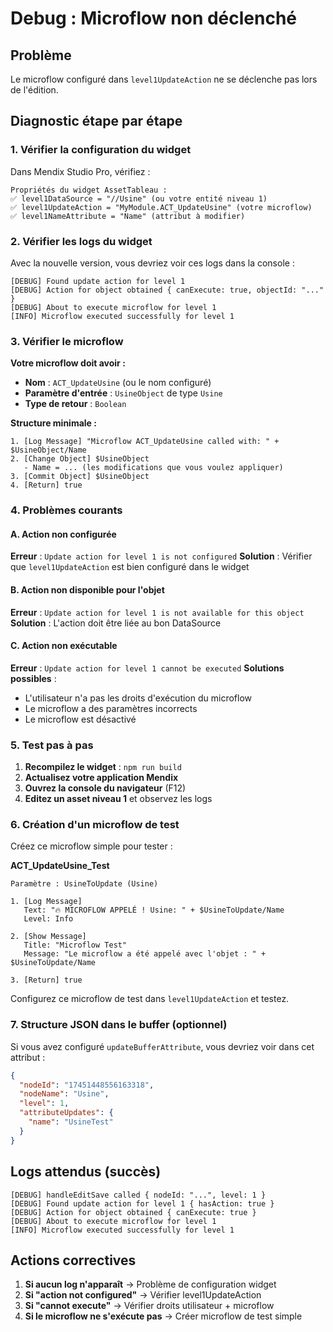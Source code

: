 # Debug : Microflow non déclenché

## Problème
Le microflow configuré dans `level1UpdateAction` ne se déclenche pas lors de l'édition.

## Diagnostic étape par étape

### 1. Vérifier la configuration du widget

Dans Mendix Studio Pro, vérifiez :

```
Propriétés du widget AssetTableau :
✅ level1DataSource = "//Usine" (ou votre entité niveau 1)
✅ level1UpdateAction = "MyModule.ACT_UpdateUsine" (votre microflow)
✅ level1NameAttribute = "Name" (attribut à modifier)
```

### 2. Vérifier les logs du widget

Avec la nouvelle version, vous devriez voir ces logs dans la console :

```
[DEBUG] Found update action for level 1
[DEBUG] Action for object obtained { canExecute: true, objectId: "..." }
[DEBUG] About to execute microflow for level 1
[INFO] Microflow executed successfully for level 1
```

### 3. Vérifier le microflow

**Votre microflow doit avoir :**
- **Nom** : `ACT_UpdateUsine` (ou le nom configuré)
- **Paramètre d'entrée** : `UsineObject` de type `Usine`
- **Type de retour** : `Boolean`

**Structure minimale :**
```
1. [Log Message] "Microflow ACT_UpdateUsine called with: " + $UsineObject/Name
2. [Change Object] $UsineObject
   - Name = ... (les modifications que vous voulez appliquer)
3. [Commit Object] $UsineObject  
4. [Return] true
```

### 4. Problèmes courants

#### A. Action non configurée
**Erreur** : `Update action for level 1 is not configured`
**Solution** : Vérifier que `level1UpdateAction` est bien configuré dans le widget

#### B. Action non disponible pour l'objet
**Erreur** : `Update action for level 1 is not available for this object`
**Solution** : L'action doit être liée au bon DataSource

#### C. Action non exécutable
**Erreur** : `Update action for level 1 cannot be executed`
**Solutions possibles** :
- L'utilisateur n'a pas les droits d'exécution du microflow
- Le microflow a des paramètres incorrects
- Le microflow est désactivé

### 5. Test pas à pas

1. **Recompilez le widget** : `npm run build`
2. **Actualisez votre application Mendix**
3. **Ouvrez la console du navigateur** (F12)
4. **Editez un asset niveau 1** et observez les logs

### 6. Création d'un microflow de test

Créez ce microflow simple pour tester :

**ACT_UpdateUsine_Test**
```
Paramètre : UsineToUpdate (Usine)

1. [Log Message] 
   Text: "🔥 MICROFLOW APPELÉ ! Usine: " + $UsineToUpdate/Name
   Level: Info

2. [Show Message]
   Title: "Microflow Test"  
   Message: "Le microflow a été appelé avec l'objet : " + $UsineToUpdate/Name

3. [Return] true
```

Configurez ce microflow de test dans `level1UpdateAction` et testez.

### 7. Structure JSON dans le buffer (optionnel)

Si vous avez configuré `updateBufferAttribute`, vous devriez voir dans cet attribut :
```json
{
  "nodeId": "17451448556163318",
  "nodeName": "Usine", 
  "level": 1,
  "attributeUpdates": {
    "name": "UsineTest"
  }
}
```

## Logs attendus (succès)

```
[DEBUG] handleEditSave called { nodeId: "...", level: 1 }
[DEBUG] Found update action for level 1 { hasAction: true }
[DEBUG] Action for object obtained { canExecute: true }  
[DEBUG] About to execute microflow for level 1
[INFO] Microflow executed successfully for level 1
```

## Actions correctives

1. **Si aucun log n'apparaît** → Problème de configuration widget
2. **Si "action not configured"** → Vérifier level1UpdateAction
3. **Si "cannot execute"** → Vérifier droits utilisateur + microflow
4. **Si le microflow ne s'exécute pas** → Créer microflow de test simple 